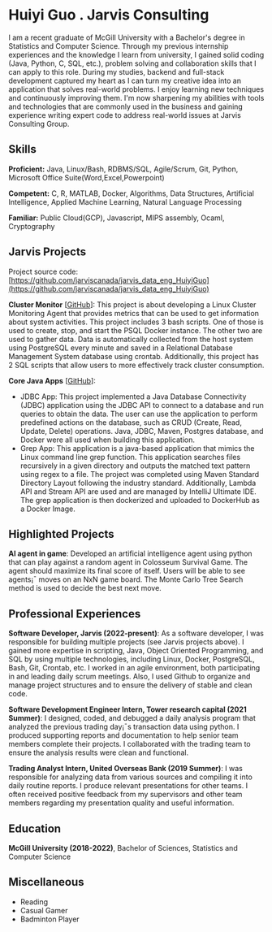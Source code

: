 # Huiyi Guo . Jarvis Consulting

I am a recent graduate of McGill University with a Bachelor's degree in Statistics and Computer Science. Through my previous internship experiences and the knowledge I learn from university, I gained solid coding (Java, Python, C, SQL, etc.), problem solving and collaboration skills that I can apply to this role. During my studies, backend and full-stack development captured my heart as I can turn my creative idea into an application that solves real-world problems. I enjoy learning new techniques and continuously improving them. I'm now sharpening my abilities with tools and technologies that are commonly used in the business and gaining experience writing expert code to address real-world issues at Jarvis Consulting Group.

## Skills

**Proficient:** Java, Linux/Bash, RDBMS/SQL, Agile/Scrum, Git, Python, Microsoft Office Suite(Word,Excel,Powerpoint)

**Competent:** C, R, MATLAB, Docker, Algorithms, Data Structures, Artificial Intelligence, Applied Machine Learning, Natural Language Processing

**Familiar:** Public Cloud(GCP), Javascript, MIPS assembly, Ocaml, Cryptography

## Jarvis Projects

Project source code: [https://github.com/jarviscanada/jarvis_data_eng_HuiyiGuo](https://github.com/jarviscanada/jarvis_data_eng_HuiyiGuo)


**Cluster Monitor** [[GitHub](https://github.com/jarviscanada/jarvis_data_eng_HuiyiGuo/tree/master//github.com/jarviscanada/jarvis_data_eng_HuiyiGuo/tree/master/linux_sql)]: This project is about developing a Linux Cluster Monitoring Agent that provides metrics that can be used to get information about system activities. This project includes 3 bash scripts. One of those is used to create, stop, and start the PSQL Docker instance. The other two are used to gather data. Data is automatically collected from the host system using PostgreSQL every minute and saved in a Relational Database Management System database using crontab. Additionally, this project has 2 SQL scripts that allow users to more effectively track cluster consumption.

**Core Java Apps** [[GitHub](https://github.com/jarviscanada/jarvis_data_eng_HuiyiGuo/tree/masterhttps://github.com/jarviscanada/jarvis_data_eng_HuiyiGuo/tree/master/core_java)]:
      
  - JDBC App: This project implemented a Java Database Connectivity (JDBC) application using the JDBC API to connect to a database and run queries to obtain the data. The user can use the application to perform predefined actions on the database, such as CRUD (Create, Read, Update, Delete) operations. Java, JDBC, Maven, Postgres database, and Docker were all used when building this application.
  - Grep App: This application is a java-based application that mimics the Linux command line grep function. This application searches files recursively in a given directory and outputs the matched text pattern using regex to a file. The project was completed using Maven Standard Directory Layout following the industry standard. Additionally, Lambda API and Stream API are used and are managed by IntelliJ Ultimate IDE. The grep application is then dockerized and uploaded to DockerHub as a Docker Image.


## Highlighted Projects
**AI agent in game**: Developed an artificial intelligence agent using python that can play against a random agent in Colosseum Survival Game. The agent should maximize its final score of itself. Users will be able to see agents¡¯ moves on an NxN game board. The Monte Carlo Tree Search method is used to decide the best next move.


## Professional Experiences

**Software Developer, Jarvis (2022-present)**: As a software developer, I was responsible for building multiple projects (see Jarvis projects above). I gained more expertise in scripting, Java, Object Oriented Programming, and SQL by using multiple technologies, including Linux, Docker, PostgreSQL, Bash, Git, Crontab, etc. I worked in an agile environment, both participating in and leading daily scrum meetings. Also, I used Github to organize and manage project structures and to ensure the delivery of stable and clean code.

**Software Development Engineer Intern, Tower research capital (2021 Summer)**: I designed, coded, and debugged a daily analysis program that analyzed the previous trading day¡¯s transaction data using python. I produced supporting reports and documentation to help senior team members complete their projects. I collaborated with the trading team to ensure the analysis results were clean and functional.

**Trading Analyst Intern, United Overseas Bank (2019 Summer)**: I was responsible for analyzing data from various sources and compiling it into daily routine reports. I produce relevant presentations for other teams. I often received positive feedback from my supervisors and other team members regarding my presentation quality and useful information.


## Education
**McGill University (2018-2022)**, Bachelor of Sciences, Statistics and Computer Science


## Miscellaneous
- Reading
- Casual Gamer
- Badminton Player